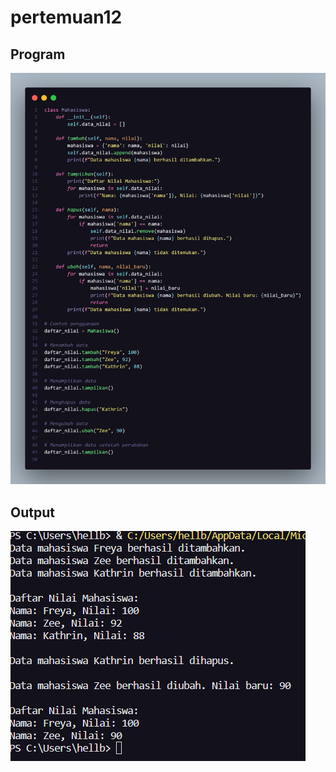 # pertemuan12

## Program
![gambar](dokumentasi/pertemuan12.png)

## Output
![gambar](dokumentasi/o.png)
